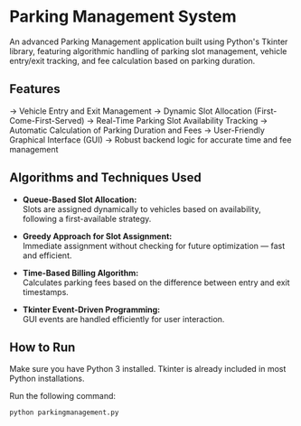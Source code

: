 # Parking Management System

An advanced Parking Management application built using Python's Tkinter library, featuring algorithmic handling of parking slot management, vehicle entry/exit tracking, and fee calculation based on parking duration.

## Features

-> Vehicle Entry and Exit Management
-> Dynamic Slot Allocation (First-Come-First-Served)
-> Real-Time Parking Slot Availability Tracking
-> Automatic Calculation of Parking Duration and Fees
-> User-Friendly Graphical Interface (GUI)
-> Robust backend logic for accurate time and fee management

## Algorithms and Techniques Used

- **Queue-Based Slot Allocation:**  
  Slots are assigned dynamically to vehicles based on availability, following a first-available strategy.
  
- **Greedy Approach for Slot Assignment:**  
  Immediate assignment without checking for future optimization — fast and efficient.

- **Time-Based Billing Algorithm:**  
  Calculates parking fees based on the difference between entry and exit timestamps.

- **Tkinter Event-Driven Programming:**  
  GUI events are handled efficiently for user interaction.

## How to Run

Make sure you have Python 3 installed. Tkinter is already included in most Python installations.

Run the following command:

```bash
python parkingmanagement.py
